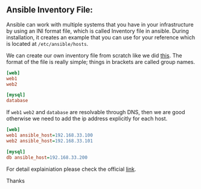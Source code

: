 Ansible Inventory File:
--------------------------
Ansible can work with multiple systems that you have in your infrastructure by using an INI format file, which is called Inventory file in ansible. During installation, it creates an example that you can use for your reference which is located at `/etc/ansible/hosts`.

We can create our own inventory file from scratch like we did [this](https://github.com/amastour/ansible101/blob/master/training/inventory/hosts). The format of the file is really simple; things in brackets are called group names.
```ini
[web]
web1
web2

[mysql]
database
```
If `web1` `web2` and `database` are resolvable through DNS, then we are good otherwise we need to add the ip address explicitly for each host.
```ini
[web]
web1 ansible_host=192.168.33.100
web2 ansible_host=192.168.33.101

[mysql]
db ansible_host=192.168.33.200
```
For detail explainiation please check the official [link](http://docs.ansible.com/ansible/intro_inventory.html).

Thanks

